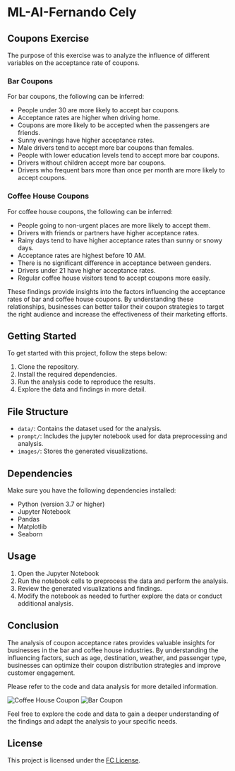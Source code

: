 

<html>
<h1>ML-AI-Fernando Cely</h1>

<h2>Coupons Exercise</h2>

<p>The purpose of this exercise was to analyze the influence of different variables on the acceptance rate of coupons.</p>

<h3>Bar Coupons</h3>

<p>For bar coupons, the following can be inferred:</p>

<ul>
  <li>People under 30 are more likely to accept bar coupons.</li>
  <li>Acceptance rates are higher when driving home.</li>
  <li>Coupons are more likely to be accepted when the passengers are friends.</li>
  <li>Sunny evenings have higher acceptance rates.</li>
  <li>Male drivers tend to accept more bar coupons than females.</li>
  <li>People with lower education levels tend to accept more bar coupons.</li>
  <li>Drivers without children accept more bar coupons.</li>
  <li>Drivers who frequent bars more than once per month are more likely to accept coupons.</li>
</ul>

<h3>Coffee House Coupons</h3>

<p>For coffee house coupons, the following can be inferred:</p>

<ul>
  <li>People going to non-urgent places are more likely to accept them.</li>
  <li>Drivers with friends or partners have higher acceptance rates.</li>
  <li>Rainy days tend to have higher acceptance rates than sunny or snowy days.</li>
  <li>Acceptance rates are highest before 10 AM.</li>
  <li>There is no significant difference in acceptance between genders.</li>
  <li>Drivers under 21 have higher acceptance rates.</li>
  <li>Regular coffee house visitors tend to accept coupons more easily.</li>
</ul>

<p>These findings provide insights into the factors influencing the acceptance rates of bar and coffee house coupons. By understanding these relationships, businesses can better tailor their coupon strategies to target the right audience and increase the effectiveness of their marketing efforts.</p>

<h2>Getting Started</h2>

<p>To get started with this project, follow the steps below:</p>

<ol>
  <li>Clone the repository.</li>
  <li>Install the required dependencies.</li>
  <li>Run the analysis code to reproduce the results.</li>
  <li>Explore the data and findings in more detail.</li>
</ol>

<h2>File Structure</h2>

<ul>
  <li><code>data/</code>: Contains the dataset used for the analysis.</li>
  <li><code>prompt/</code>: Includes the jupyter notebook used for data preprocessing and analysis.</li>
  <li><code>images/</code>: Stores the generated visualizations.</li>
</ul>

<h2>Dependencies</h2>

<p>Make sure you have the following dependencies installed:</p>

<ul>
  <li>Python (version 3.7 or higher)</li>
  <li>Jupyter Notebook</li>
  <li>Pandas</li>
  <li>Matplotlib</li>
  <li>Seaborn</li>
</ul>



<h2>Usage</h2>

<ol>
  <li>Open the Jupyter Notebook
  <li>Run the notebook cells to preprocess the data and perform the analysis.</li>
  <li>Review the generated visualizations and findings.</li>
  <li>Modify the notebook as needed to further explore the data or conduct additional analysis.</li>
</ol>

<h2>Conclusion</h2>

<p>The analysis of coupon acceptance rates provides valuable insights for businesses in the bar and coffee house industries. By understanding the influencing factors, such as age, destination, weather, and passenger type, businesses can optimize their coupon distribution strategies and improve customer engagement.</p>

<p>Please refer to the code and data analysis for more detailed information.</p>

<img src="https://github.com/fcely/ML/tree/main/Coupons/images/coffee_house_coupon.png" alt="Coffee House Coupon">


<img src="https://github.com/fcely/ML/tree/main/Coupons/images/bar_coupon.jpg" alt="Bar Coupon">


<p>Feel free to explore the code and data to gain a deeper understanding of the findings and adapt the analysis to your specific needs.</p>

<h2>License</h2>

<p>This project is licensed under the <a href="LICENSE">FC License</a>.</p>


